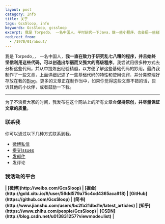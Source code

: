 ```yaml
---
layout: post
category: Info
title: 关于
tags: GcsSloop, info
keywords: GcsSloop, gcssloop
excerpt: 我是 Torpedo， 一名中国人，平时研究一下Java，做一些小程序，也会把一些经验贡献出来，以帮助新入门的小白更快速的成长为高级程序猿。点击此处查看我公布的经验技巧。
redirect_from:
  - /1970/01/about/
---
```


我是 Torpedo，， 一名中国人，**我一直在致力于研究乱七八糟的程序，并且始终坚信利用这些代码，可以创造出华丽而又强大的高级程序**。我尝试用很多种方式去分析这些代码，并从中提炼出经验精髓，以方便了解这些基础代码的妙用。最终我制作了一些文章，上面详细记述了一些基础代码的特性和使用诀窍，并分类整理好存放在我的[Blog](http://www.torpedo.com/#blog)。更多的文章正在制作当中，如果你觉得这些文章不错的话，告诉其他的小伙伴，或者鼓励一下我。

******

为了不浪费大家的时间，我发布在这个网站上的所有文章会**保持原创，并尽量保证文章的质量**。

### 联系我

你可以通过以下几种方式联系到我。

* [微博私信](http://weibo.com/GcsSloop)
* [提交Issues](https://github.com/GcsSloop/AndroidNote/issues)
* [发邮件](mailto:GcsSloop@gmail.com)
* 发评论

### 我活动的平台

<strong>
| [微博](http://weibo.com/GcsSloop)
| [掘金](http://gold.xitu.io/#/user/56dd579a75c4cd4365aca918)
| [GitHub](https://github.com/GcsSloop)
| [简书](http://www.jianshu.com/users/bc2fa21dbd1e/latest_articles)
| [知乎](https://www.zhihu.com/people/GcsSloop)
| [CSDN](http://blog.csdn.net/u013831257?viewmode=list)
| 
</strong>

